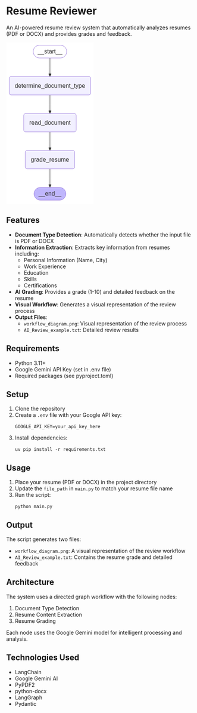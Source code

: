 # Resume Reviewer

An AI-powered resume review system that automatically analyzes resumes (PDF or DOCX) and provides grades and feedback.

![Resume Review Workflow](workflow_diagram.png)

## Features

- **Document Type Detection**: Automatically detects whether the input file is PDF or DOCX
- **Information Extraction**: Extracts key information from resumes including:
  - Personal Information (Name, City)
  - Work Experience
  - Education
  - Skills
  - Certifications
- **AI Grading**: Provides a grade (1-10) and detailed feedback on the resume
- **Visual Workflow**: Generates a visual representation of the review process
- **Output Files**:
  - `workflow_diagram.png`: Visual representation of the review process
  - `AI_Review_example.txt`: Detailed review results

## Requirements

- Python 3.11+
- Google Gemini API Key (set in .env file)
- Required packages (see pyproject.toml)

## Setup

1. Clone the repository
2. Create a `.env` file with your Google API key:
   ```
   GOOGLE_API_KEY=your_api_key_here
   ```
3. Install dependencies:
   ```
   uv pip install -r requirements.txt
   ```

## Usage

1. Place your resume (PDF or DOCX) in the project directory
2. Update the `file_path` in `main.py` to match your resume file name
3. Run the script:
   ```
   python main.py
   ```

## Output

The script generates two files:
- `workflow_diagram.png`: A visual representation of the review workflow
- `AI_Review_example.txt`: Contains the resume grade and detailed feedback

## Architecture

The system uses a directed graph workflow with the following nodes:
1. Document Type Detection
2. Resume Content Extraction
3. Resume Grading

Each node uses the Google Gemini model for intelligent processing and analysis.

## Technologies Used

- LangChain
- Google Gemini AI
- PyPDF2
- python-docx
- LangGraph
- Pydantic